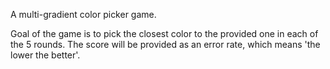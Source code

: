 A multi-gradient color picker game.

Goal of the game is to pick the closest color to the provided one in each of the 5 rounds. The score will be provided as an error rate, which means 'the lower the better'.